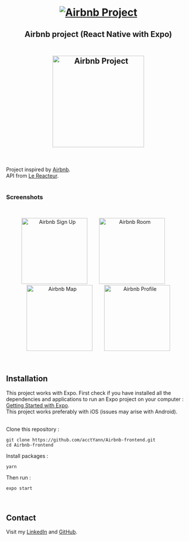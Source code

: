 <h1 align="center">
  <a href="https://exp.host/@yannponcet/airbnb" target="_blank">
    <img src="https://res.cloudinary.com/dssoozni5/image/upload/v1631263086/airbnb/readme/airbnb_g1ceul.jpg" alt ="Airbnb Project"  />
  </a>
</p>
</h1>

<h2 align="center">
	Airbnb project (React Native with Expo)
  <br/>
  <br/>
  <p align="center">
    <img src="https://res.cloudinary.com/dssoozni5/image/upload/v1631119897/airbnb/readme/airbnb5_ws8gtp.gif" alt ="Airbnb Project" width="250" />
  </p>
</h2>
<br/>

Project inspired by <a href="https://exp.host/@yannponcet/airbnb" target="_blank">Airbnb</a>.<br>
API from <a href="https://github.com/lereacteur/express-airbnb">Le Reacteur</a>.
<br/> 
<br/>

<h3>
  Screenshots
</h3>
<br/>

<p align="center">
  <img src="https://res.cloudinary.com/dssoozni5/image/upload/v1631119262/airbnb/readme/airbnb1_a0umnl.png" alt ="Airbnb Sign Up" width="180" />&emsp;&emsp;
  <img src="https://res.cloudinary.com/dssoozni5/image/upload/v1631119290/airbnb/readme/airbnb2_virqo3.png" alt ="Airbnb Room" width="180" />&emsp;&emsp;
  <img src="https://res.cloudinary.com/dssoozni5/image/upload/v1631119305/airbnb/readme/airbnb3_a7izt4.png" alt ="Airbnb Map" width="180" />&emsp;&emsp;
  <img src="https://res.cloudinary.com/dssoozni5/image/upload/v1631119892/airbnb/readme/airbnb4_qoh40k.gif" alt ="Airbnb Profile" width="180" />
</p>
<br/>

<h2>Installation</h2>

This project works with Expo. First check if you have installed all the dependencies and applications to run an Expo project on your computer : <a href="https://docs.expo.dev/get-started/installation/">Getting Started with Expo</a>.<br/>
This project works preferably with iOS (issues may arise with Android).
<br/>
<br/>

Clone this repository :

```
git clone https://github.com/acctYann/Airbnb-frontend.git
cd Airbnb-frontend
```

Install packages :

```
yarn
```

Then run :

```bash
expo start
```
<br/>

<h2>Contact</h2>
<p>Visit my <a href="https://www.linkedin.com/in/yannponcet" target="_blank"> LinkedIn</a> and <a href="https://github.com/acctYann" target="_blank"> GitHub</a>.</p>
<br/>

